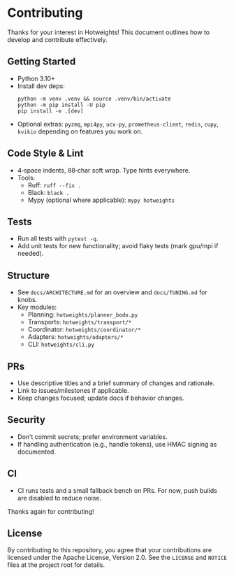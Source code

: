 # Contributing

Thanks for your interest in Hotweights! This document outlines how to develop and contribute effectively.

## Getting Started

- Python 3.10+
- Install dev deps:
  ```
  python -m venv .venv && source .venv/bin/activate
  python -m pip install -U pip
  pip install -e .[dev]
  ```
- Optional extras: `pyzmq`, `mpi4py`, `ucx-py`, `prometheus-client`, `redis`, `cupy`, `kvikio` depending on features you work on.

## Code Style & Lint

- 4‑space indents, 88‑char soft wrap. Type hints everywhere.
- Tools:
  - Ruff: `ruff --fix .`
  - Black: `black .`
  - Mypy (optional where applicable): `mypy hotweights`

## Tests

- Run all tests with `pytest -q`.
- Add unit tests for new functionality; avoid flaky tests (mark gpu/mpi if needed).

## Structure

- See `docs/ARCHITECTURE.md` for an overview and `docs/TUNING.md` for knobs.
- Key modules:
  - Planning: `hotweights/planner_bodo.py`
  - Transports: `hotweights/transport/*`
  - Coordinator: `hotweights/coordinator/*`
  - Adapters: `hotweights/adapters/*`
  - CLI: `hotweights/cli.py`

## PRs

- Use descriptive titles and a brief summary of changes and rationale.
- Link to issues/milestones if applicable.
- Keep changes focused; update docs if behavior changes.

## Security

- Don’t commit secrets; prefer environment variables.
- If handling authentication (e.g., handle tokens), use HMAC signing as documented.

## CI

- CI runs tests and a small fallback bench on PRs. For now, push builds are disabled to reduce noise.

Thanks again for contributing!


## License

By contributing to this repository, you agree that your contributions are
licensed under the Apache License, Version 2.0. See the `LICENSE` and `NOTICE`
files at the project root for details.
